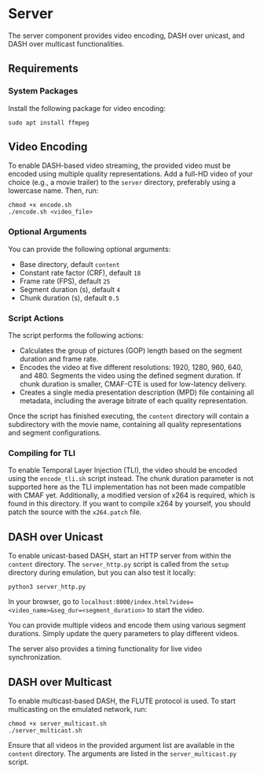 # Server

The server component provides video encoding, DASH over unicast, and DASH over multicast functionalities.

## Requirements

### System Packages
Install the following package for video encoding:
```commandline
sudo apt install ffmpeg
```

## Video Encoding

To enable DASH-based video streaming, the provided video must be encoded using multiple quality representations. Add a full-HD video of your choice (e.g., a movie trailer) to the `server` directory, preferably using a lowercase name. Then, run:
```commandline
chmod +x encode.sh
./encode.sh <video_file>
```

### Optional Arguments
You can provide the following optional arguments:
- Base directory, default `content`
- Constant rate factor (CRF), default `18`
- Frame rate (FPS), default `25`
- Segment duration (s), default `4`
- Chunk duration (s), default `0.5`

### Script Actions
The script performs the following actions:
- Calculates the group of pictures (GOP) length based on the segment duration and frame rate.
- Encodes the video at five different resolutions: 1920, 1280, 960, 640, and 480. Segments the video using the defined segment duration. If chunk duration is smaller, CMAF-CTE is used for low-latency delivery.
- Creates a single media presentation description (MPD) file containing all metadata, including the average bitrate of each quality representation.

Once the script has finished executing, the `content` directory will contain a subdirectory with the movie name, containing all quality representations and segment configurations.

### Compiling for TLI
To enable Temporal Layer Injection (TLI), the video should be encoded using the `encode_tli.sh` script instead. The chunk duration parameter is not supported here as the TLI implementation has not been made compatible with CMAF yet. Additionally, a modified version of x264 is required, which is found in this directory. If you want to compile x264 by yourself, you should patch the source with the `x264.patch` file.

## DASH over Unicast

To enable unicast-based DASH, start an HTTP server from within the `content` directory. The `server_http.py` script is called from the `setup` directory during emulation, but you can also test it locally:
```commandline
python3 server_http.py
```
In your browser, go to `localhost:8000/index.html?video=<video_name>&seg_dur=<segment_duration>` to start the video.

You can provide multiple videos and encode them using various segment durations. Simply update the query parameters to play different videos.

The server also provides a timing functionality for live video synchronization.

## DASH over Multicast

To enable multicast-based DASH, the FLUTE protocol is used. To start multicasting on the emulated network, run:
```commandline
chmod +x server_multicast.sh
./server_multicast.sh
```
Ensure that all videos in the provided argument list are available in the `content` directory.
The arguments are listed in the `server_multicast.py` script.